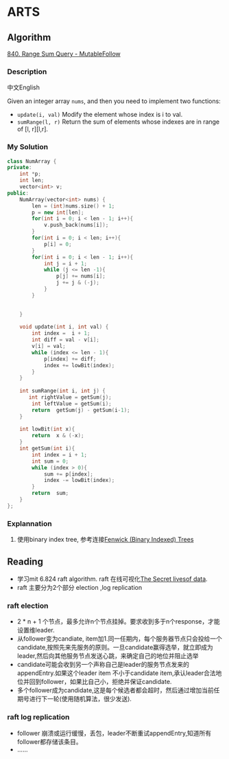 ﻿

# ARTS
## Algorithm
[840.  Range Sum Query - MutableFollow]([https://www.lintcode.com/problem/range-sum-query-mutable/description](https://www.lintcode.com/problem/range-sum-query-mutable/description))
### Description

中文English

Given an integer array  `nums`, and then you need to implement two functions:

-   `update(i, val)`  Modify the element whose index is i to val.
-   `sumRange(l, r)`  Return the sum of elements whose indexes are in range of  [l, r][l,r].

### My Solution
```C++
class NumArray {
private:
    int *p;
    int len;
    vector<int> v;
public:
    NumArray(vector<int> nums) {
        len = (int)nums.size() + 1;
        p = new int[len];
        for(int i = 0; i < len - 1; i++){
            v.push_back(nums[i]);
        }
        for(int i = 0; i < len; i++){
            p[i] = 0;
        }
        for(int i = 0; i < len - 1; i++){
            int j = i + 1;
            while (j <= len -1){
                p[j] += nums[i];
                j += j & (-j);
            }
        }

        
    }
    
    void update(int i, int val) {
        int index =  i + 1;
        int diff = val - v[i];
        v[i] = val;
        while (index <= len - 1){
            p[index] += diff;
            index += lowBit(index);
        }
    }
    
    int sumRange(int i, int j) {
       int rightValue = getSum(j);
        int leftValue = getSum(i);
        return  getSum(j) - getSum(i-1); 
    }
    
    int lowBit(int x){
        return  x & (-x);
    }
    int getSum(int i){
        int index = i + 1;
        int sum = 0;
        while (index > 0){
            sum += p[index];
            index -= lowBit(index);
        }
        return  sum;
    }
};

```
### Explannation
1. 使用binary index tree, 参考连接[Fenwick (Binary Indexed) Trees]([https://www.hackerearth.com/zh/practice/data-structures/advanced-data-structures/fenwick-binary-indexed-trees/tutorial/](https://www.hackerearth.com/zh/practice/data-structures/advanced-data-structures/fenwick-binary-indexed-trees/tutorial/))



## Reading
- 学习mit 6.824 raft algorithm. raft 在线可视化[The Secret livesof data]([http://thesecretlivesofdata.com/raft/](http://thesecretlivesofdata.com/raft/)).
- raft 主要分为2个部分 election ,log replication

### raft election
- 2 * n + 1 个节点，最多允许n个节点挂掉。要求收到多于n个response，才能设置维leader.
- 从follower变为candiate, item加1.同一任期内，每个服务器节点只会投给一个candidate,按照先来先服务的原则。一旦candidate赢得选举，就立即成为leader,然后向其他服务节点发送心跳，来确定自己的地位并阻止选举
- candidate可能会收到另一个声称自己是leader的服务节点发来的appendEntry.如果这个leader item 不小于candidate item,承认leader合法地位并回到follower，如果比自己小，拒绝并保证candidate.
- 多个follower成为candidate,这是每个候选者都会超时，然后通过增加当前任期号进行下一轮(使用随机算法，很少发送).

### raft log replication
- follower 崩溃或运行缓慢，丢包，leader不断重试appendEntry,知道所有follower都存储该条目。
- ......
